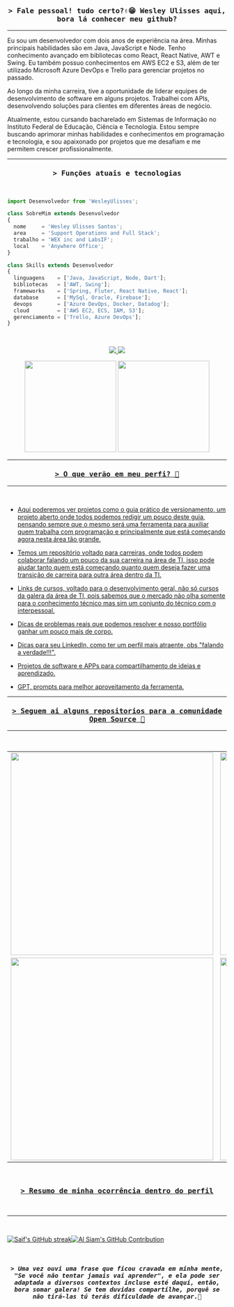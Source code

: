 <!--Titulo -->
<h3 align="center">
        <samp>&gt; Fale pessoal! tudo certo?✌️😁 Wesley Ulisses aqui, bora lá conhecer meu github?
        </samp>
</h3>


____________________________________________________________________________________________________________________________________________________
Eu sou um desenvolvedor com dois anos de experiência na área. Minhas principais habilidades são em Java, JavaScript e Node. Tenho conhecimento avançado em bibliotecas como React, React Native, AWT e Swing.  Eu também possuo conhecimentos em AWS EC2 e S3, além de ter utilizado Microsoft Azure DevOps e Trello para gerenciar projetos no passado.

Ao longo da minha carreira, tive a oportunidade de liderar equipes de desenvolvimento de software em alguns projetos. Trabalhei com APIs, desenvolvendo soluções para clientes em diferentes áreas de negócio.

Atualmente, estou cursando bacharelado em Sistemas de Informação no Instituto Federal de Educação, Ciência e Tecnologia. Estou sempre buscando aprimorar minhas habilidades e conhecimentos em programação e tecnologia, e sou apaixonado por projetos que me desafiam e me permitem crescer profissionalmente.
____________________________________________________________________________________________________________________________________________________

<!--Titulo -->
<h3 align="center">
        <samp>&gt; Funções atuais e tecnologias
        </samp>
</h3>
<br/>

```js
import Desenvolvedor from 'WesleyUlisses';

class SobreMim extends Desenvolvedor
{
  nome     = 'Wesley Ulisses Santos';
  area     = 'Support Operations and Full Stack';
  trabalho = 'WEX inc and LabsIF';
  local    = 'Anywhere Office';
}

class Skills extends Desenvolvedor
{
  linguagens    = ['Java, JavaScript, Node, Dart'];
  bibliotecas   = ['AWT, Swing'];
  frameworks    = ['Spring, Fluter, React Native, React'];
  database      = ['MySql, Oracle, Firebase'];
  devops        = ['Azure DevOps, Docker, Datadog'];
  cloud         = ['AWS EC2, ECS, IAM, S3'];
  gerenciamento = ['Trello, Azure DevOps'];
}
```
<br/>

<p align="center">
  
  <a href="mailto:wesleyulisses0@gmail.com" alt="Gmail">
    <img src="https://img.shields.io/badge/-Gmail-FF0000?style=flat-square&labelColor=FF0000&logo=gmail&logoColor=white" />
  </a>


  <a href="https://www.linkedin.com/in/wesleyulisses" alt="Linkedin">
    <img src="https://img.shields.io/badge/-Linkedin-0e76a8?style=flat-square&logo=Linkedin&logoColor=white&link="https://www.linkedin.com/in/wesleyulisses"" />
  </a>

</p> 
<div>

<div align="center">
  <img height="210em" src="https://github-readme-stats.vercel.app/api/top-langs/?username=WesleyUlisses&layout=compact&langs_count=7&theme=tokyonight"/>
  <a href="https://github.com/WesleyUlisses">
  <img height="210em" src="https://github-readme-stats.vercel.app/api?username=WesleyUlisses&show_icons=true&theme=tokyonight&include_all_commits=true&count_private=true"/>
</div>
  
____________________________________________________________________________________________________________________________________________________


<!--Titulo -->
<h3 align="center">
        <samp>&gt; O que verão em meu perfi? 🤔
        </samp>
</h3> 

____________________________________________________________________________________________________________________________________________________

<br/>

* Aqui poderemos ver projetos como o guia prático de versionamento, um projeto aberto onde todos podemos redigir um pouco deste guia, pensando sempre que o mesmo será uma ferramenta para auxiliar quem trabalha com programação e principalmente que está começando agora nesta área tão grande.

* Temos um repositório voltado para carreiras, onde todos podem colaborar falando um pouco da sua carreira na área de TI, isso pode ajudar tanto quem está começando quanto quem deseja fazer uma transição de carreira para outra área dentro da TI.

* Links de cursos, voltado para o desenvolvimento geral, não só cursos da galera da área de TI, pois sabemos que o mercado não olha somente para o conhecimento técnico mas sim um conjunto do técnico com o interpessoal.

* Dicas de problemas reais que podemos resolver e nosso portfólio ganhar um pouco mais de corpo.

* Dicas para seu LinkedIn, como ter um perfil mais atraente, obs "falando a verdade!!!".

* Projetos de software e APPs para compartilhamento de ideias e aprendizado.

* GPT, prompts para melhor aproveitamento da ferramenta.


____________________________________________________________________________________________________________________________________________________
<!--Titulo -->
<h3 align="center">
        <samp>&gt; Seguem ai alguns repositorios para a comunidade Open Source 🫡
        </samp>
</h3> 

____________________________________________________________________________________________________________________________________________________

<br/>

<!--Tabela para fotos com redimencionamento -->
<table>
  <tr>
    <td>
      <a href="https://github.com/WesleyUlisses/Aprendendo-ensinando---Versionamento"><img src="https://user-images.githubusercontent.com/90068576/233735242-188b0b33-1286-479c-a748-f25ab8a5c9c7.png" width="465"></a>
    </td>
    <td>
      <a href="https://github.com/WesleyUlisses/Ideias-para-Projeto-Devs"><img src="https://user-images.githubusercontent.com/90068576/233736048-35924683-2149-40a6-97c1-177fd4242c04.png" width="465"></a>
    </td>
  </tr>
  <tr>
    <td>
      <a href="https://github.com/WesleyUlisses/Carreiras-na-TI"><img src="https://user-images.githubusercontent.com/90068576/233736091-a9334efc-a4d0-47a1-8eee-5330c21ab902.png" width="465"></a>
    </td>
    <td>
      <a href="https://github.com/WesleyUlisses/LinkedIn-dicas-para-seu-perfil"><img src="https://user-images.githubusercontent.com/90068576/233736296-6ec58f7b-17ca-4d55-b1cc-011d3b1364fa.png" width="465"></a>
    </td>
  </tr>
</table>



<!--Titulo -->       
<br/>
<h3 align="center">
        <samp>&gt; Resumo de minha ocorrência dentro do perfil
        </samp>
</h3>

<br/>
<hr/>
<br/>

<!--readme-streak-stats -->
<div style="display: flex;">
  <p align="center">
    <a href="https://github.com/WesleyUlisses">
      <img src="https://github-readme-streak-stats.herokuapp.com/?user=WesleyUlisses&theme=radical&border=7F3FBF&background=0D1117" alt="Saif's GitHub streak"/>
    </a>
  </p>

  <p align="center">
    <a href="https://github.com/WesleyUlisses">
      <img src="https://github-profile-summary-cards.vercel.app/api/cards/profile-details?username=WesleyUlisses&theme=radical" alt="Al Siam's GitHub Contribution"/>
    </a>
  </p>
        
</div>

<br/>
<h5 align="center">
        <samp>&gt; Uma vez ouvi uma frase que ficou cravada em minha mente, 
                "Se você não tentar jamais vai aprender",
                e ela pode ser adaptada a diversos contextos incluse esté daqui, então, bora somar galera! Se tem duvidas compartilhe, porquê se não tirá-las tú terás dificuldade de avançar.🫡
        </samp>
</h5>
